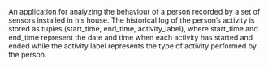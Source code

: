 An application for analyzing the behaviour of a person recorded by a set of sensors installed in his house. The historical log of the person’s activity is stored as tuples (start_time, end_time, activity_label), where start_time and end_time represent the date and time when each activity has started and ended while the activity label represents the type of activity performed by the person.
